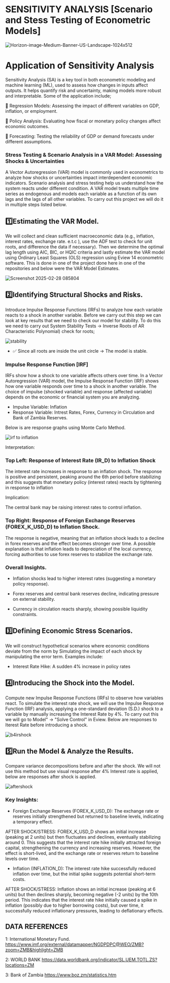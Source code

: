 # SENSITIVITY ANALYSIS [Scenario and Stess Testing of Econometric Models]

![Horizon-image-Medium-Banner-US-Landscape-1024x512](https://github.com/user-attachments/assets/663bca5c-05d2-4fe7-8e8b-0ff10a894b6b)


# Application of Sensitivity Analysis
Sensitivity Analysis (SA) is a key tool in both econometric modeling and machine learning (ML), used to assess how changes in inputs affect outputs. It helps quantify risk and uncertainty, making models more robust and interpretable. Some of the application include;

🔹 Regression Models: Assessing the impact of different variables on GDP, inflation, or employment.

🔹 Policy Analysis: Evaluating how fiscal or monetary policy changes affect economic outcomes.

🔹 Forecasting: Testing the reliability of GDP or demand forecasts under different assumptions.

### Stress Testing & Scenario Analysis in a VAR Model: Assessing Shocks & Uncertainties
A Vector Autoregression (VAR) model is commonly used in econometrics to analyze how shocks or uncertainties impact interdependent economic indicators. Scenario analysis and stress testing help us understand how the system reacts under different condition. A VAR model treats multiple time series as endogenous and models each variable as a function of its own lags and the lags of all other variables. To carry out this project we will do it in multiple steps listed below.

## 1️⃣Estimating the VAR Model.

We will collect and clean sufficient macroeconomic data (e.g., inflation, interest rates, exchange rate. e.t.c ), use the ADF test to check for unit roots, and difference the data if necessary). Then we
determine the optimal lag length using AIC, BIC, or HQIC criteria and lastly estimate the VAR model using Ordinary Least Squares (OLS) regression using Eview 14 econometric software. This is done in one of the project done here in one of the repositories and below were the VAR Model Estimates.

![Screenshot 2025-02-28 085804](https://github.com/user-attachments/assets/7b20ee00-7b68-41ec-b772-a35193edf9b1)


## 2️⃣Identifying Structural Shocks and Risks.

Introduce Impulse Response Functions (IRFs) to analyze how each variable reacts to a shock in another variable. Before we carry out this step we can look at key results that we need to check our model for stability. To do this we need to carry out System Stability Tests → Inverse Roots of AR Characteristic Polynomial) check for roots;

![stability](https://github.com/user-attachments/assets/5c2ebc13-cb38-4579-a7e9-5f9503a1affd)


- ✅ Since all roots are inside the unit circle → The model is stable.

### Impulse Response Function [IRF]
 IRFs show how a shock to one variable affects others over time. In a Vector Autoregression (VAR) model, the Impulse Response Function (IRF) shows how one variable responds over time to a shock in another variable. The choice of impulse (shocked variable) and response (affected variable) depends on the economic or financial system you are analyzing.
  
- Impulse Variable: Inflation
- Response Variable: Intrest Rates, Forex, Currency in Circulation and Bank of Zambia Reserves.

Below is are response graphs using Monte Carlo Method.

![irf to inflation](https://github.com/user-attachments/assets/92a91b4d-595e-4450-9ecb-6741651cee0d)

Interpretation:

### Top Left: Response of Interest Rate (IR_D) to Inflation Shock 
The interest rate increases in response to an inflation shock. The response is positive and persistent, peaking around the 6th period before stabilizing and this suggests that monetary policy (interest rates) reacts by tightening in response to inflation

Implication:

The central bank may be raising interest rates to control inflation.


### Top Right:  Response of Foreign Exchange Reserves (FOREX_K_USD_D) to Inflation Shock.

The response is negative, meaning that an inflation shock leads to a decline in forex reserves and the effect becomes stronger over time. A possible explanation is that inflation leads to depreciation of the local currency, forcing authorities to use forex reserves to stabilize the exchange rate.

### Overall Insights.
- Inflation shocks lead to higher interest rates (suggesting a monetary policy response).
  
- Forex reserves and central bank reserves decline, indicating pressure on external stability.
  
- Currency in circulation reacts sharply, showing possible liquidity constraints.

  
## 3️⃣Defining Economic Stress Scenarios.

We will construct hypothetical scenarios where economic conditions deviate from the norm by Simulating the impact of each shock by manipulating the error term. Examples include:
- Interest Rate Hike: A sudden 4% increase in policy rates
  
## 4️⃣Introducing the Shock into the Model.

Compute new Impulse Response Functions (IRFs) to observe how variables react. To simulate the interest rate shock, we will use the Impulse Response Function (IRF) analysis, applying a one-standard deviation (S.D.) shock to a variable by manually increasing the Interest Rate by 4%. To carry out this we will go to Model" → "Solve Control" in Eview. Below are responses to Iterest Rate before introducing a shock.

![b4irshock](https://github.com/user-attachments/assets/7a2edc2f-a2c8-49ab-a040-eed181d964d3)


## 5️⃣Run the Model & Analyze the Results.

Compare variance decompositions before and after the shock. We will not use this method but use visual response after 4% Interest rate is applied, below are responses after shock is applied.

![aftershock](https://github.com/user-attachments/assets/8580be7a-6379-4958-a96a-77cfcca3b87d)
 
### Key Insights:

- Foreign Exchange Reserves (FOREX_K_USD_D): The exchange rate or reserves initially strengthened but returned to baseline levels, indicating a temporary effect.
  
AFTER SHOCK/STRESS: FOREX_K_USD_D shows an initial increase (peaking at 2 units) but then fluctuates and declines, eventually stabilizing around 0. This suggests that the interest rate hike initially attracted foreign capital, strengthening the currency and increasing reserves. However, the effect is short-lived, and the exchange rate or reserves return to baseline levels over time.

- Inflation (INFLATION_D): The interest rate hike successfully reduced inflation over time, but the initial spike suggests potential short-term costs.

AFTER SHOCK/STRESS: Inflation shows an initial increase (peaking at 6 units) but then declines sharply, becoming negative (-2 units) by the 10th period. This indicates that the interest rate hike initially caused a spike in inflation (possibly due to higher borrowing costs), but over time, it successfully reduced inflationary pressures, leading to deflationary effects.

## DATA REFERENCES

1: International Monetary Fund. https://www.imf.org/external/datamapper/NGDPDPC@WEO/ZMB?zoom=ZMB&highlight=ZMB

2: WORLD BANK https://data.worldbank.org/indicator/SL.UEM.TOTL.ZS?locations=ZM

3: Bank of Zambia https://www.boz.zm/statistics.htm

